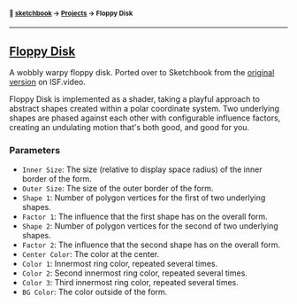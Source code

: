 #### <sup>:notebook: [sketchbook](https://github.com/flatpickles/sketchbook-legacy) → [Projects](../) → Floppy Disk</sup>

---

## [Floppy Disk](https://sketchbook.flatpickles.com/#floppy-disk)

A wobbly warpy floppy disk. Ported over to Sketchbook from the [original version](https://editor.isf.video/shaders/62506e017917e40014095a49) on ISF.video.

Floppy Disk is implemented as a shader, taking a playful approach to abstract shapes created within a polar coordinate system. Two underlying shapes are phased against each other with configurable influence factors, creating an undulating motion that's both good, and good for you.

### Parameters

-   `Inner Size`: The size (relative to display space radius) of the inner border of the form.
-   `Outer Size`: The size of the outer border of the form.
-   `Shape 1`: Number of polygon vertices for the first of two underlying shapes.
-   `Factor 1`: The influence that the first shape has on the overall form.
-   `Shape 2`: Number of polygon vertices for the second of two underlying shapes.
-   `Factor 2`: The influence that the second shape has on the overall form.
-   `Center Color`: The color at the center.
-   `Color 1`: Innermost ring color, repeated several times.
-   `Color 2`: Second innermost ring color, repeated several times.
-   `Color 3`: Third innermost ring color, repeated several times.
-   `BG Color`: The color outside of the form.
